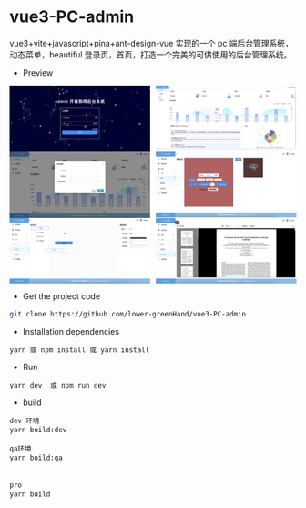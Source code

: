 # vue3-PC-admin

vue3+vite+javascript+pina+ant-design-vue 实现的一个 pc 端后台管理系统，动态菜单，beautiful 登录页，首页，打造一个完美的可供使用的后台管理系统。

- Preview
<p  style="display:flex;flex-wrap: wrap;justify-content: space-between;">
    <img alt="Mamba" width="49%" height="49%" src="./src/assets/images/login.png">
    <img alt="Mamba" width="49%" height="49%" src="./src/assets/images/dashboard.png">
    <img alt="Mamba" width="49%" height="49%" src="./src/assets/images/fixpwd.png">
    <img alt="Mamba" width="49%" height="49%" src="./src/assets/images/screen_shot.png">
    <img alt="Mamba" width="49%" height="49%" src="./src/assets/images/low_code.png">
    <img alt="Mamba" width="49%" height="49%" src="./src/assets/images/pdf.png">
</p>

- Get the project code

```bash
git clone https://github.com/lower-greenHand/vue3-PC-admin
```

- Installation dependencies

```
yarn 或 npm install 或 yarn install
```

- Run

```
yarn dev  或 npm run dev
```

- build

```
dev 环境
yarn build:dev

qa环境
yarn build:qa


pro
yarn build

```

<!--  https://cdn.jsdelivr.net/npm/tsparticles-plugin-polygon-mask@2.12.0/tsparticles.plugin.polygon-mask.min.js -->
